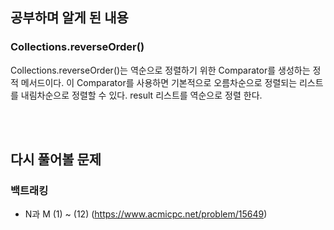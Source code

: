## 공부하며 알게 된 내용
### Collections.reverseOrder()
Collections.reverseOrder()는 역순으로 정렬하기 위한 Comparator를 생성하는 정적 메서드이다. 이 Comparator를 사용하면 기본적으로 오름차순으로 정렬되는 리스트를 내림차순으로 정렬할 수 있다. result 리스트를 역순으로 정렬 한다.

</br>
</br>

## 다시 풀어볼 문제
### 백트래킹
- N과 M (1) ~ (12) (https://www.acmicpc.net/problem/15649)
